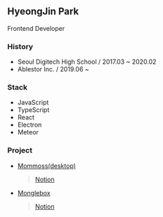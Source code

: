 ## HyeongJin Park
Frontend Developer

### History
- Seoul Digitech High School / 2017.03 ~ 2020.02
- Ablestor Inc. / 2019.06 ~

### Stack
- JavaScript
- TypeScript
- React
- Electron
- Meteor

### Project
- [Mommoss(desktop)](https://mommoss.com/)
  > [Notion](https://ablestor.notion.site/99fb9f1b2cc4489db5e2729e8d5344d1)
- [Monglebox](https://monglebox.com/)
  > [Notion](https://monglebox.notion.site/monglebox/f3053cb0c9634ea69aa492fcfb9561d4)

